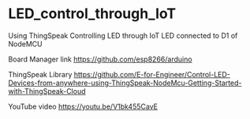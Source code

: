 # LED_control_through_IoT

Using ThingSpeak Controlling LED through IoT
LED connected to D1 of NodeMCU

Board Manager link
https://github.com/esp8266/arduino

ThingSpeak Library
https://github.com/E-for-Engineer/Control-LED-Devices-from-anywhere-using-ThingSpeak-NodeMcu-Getting-Started-with-ThingSpeak-Cloud

YouTube video
https://youtu.be/V1bk455CavE
